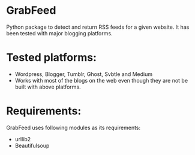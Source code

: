 GrabFeed
========

Python package to detect and return RSS feeds for a given website. It has been tested with major blogging platforms.

Tested platforms:
=================
  - Wordpress, Blogger, Tumblr, Ghost, Svbtle and Medium
  - Works with most of the blogs on the web even though they are not be built with above platforms.
  
Requirements:
=============
  GrabFeed uses following modules as its requirements:
  - urllib2
  - Beautifulsoup
  
